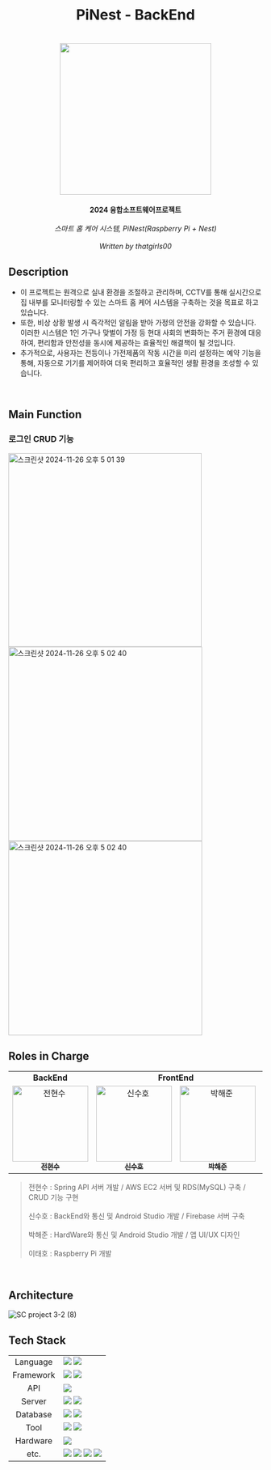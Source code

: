 <h1 align="center"><strong> PiNest - BackEnd </strong></h1>
<h1 align="center"><img src="https://github.com/SC-PiNest/FrontEnd/blob/master/app/src/main/res/drawable/logo.png" width="300"/></h1>


<div align="center">
  <strong>2024 융합소프트웨어프로젝트</strong>
  <br><br>
  <em>스마트 홈 케어 시스템, PiNest(Raspberry Pi + Nest)</em>
  <br><br>
  <em>Written by thatgirls00</em>
</div>

## Description
- 이 프로젝트는 원격으로 실내 환경을 조절하고 관리하며, CCTV를 통해 실시간으로 집 내부를 모니터링할 수 있는 스마트 홈 케어 시스템을 구축하는 것을 목표로 하고 있습니다.
- 또한, 비상 상황 발생 시 즉각적인 알림을 받아 가정의 안전을 강화할 수 있습니다. 이러한 시스템은 1인 가구나 맞벌이 가정 등 현대 사회의 변화하는 주거 환경에 대응하여, 편리함과 안전성을 동시에 제공하는 효율적인 해결책이 될 것입니다.
- 추가적으로, 사용자는 전등이나 가전제품의 작동 시간을 미리 설정하는 예약 기능을 통해, 자동으로 기기를 제어하여 더욱 편리하고 효율적인 생활 환경을 조성할 수 있습니다.

<br>

## Main Function

### 로그인 CRUD 기능 
<img width="383" alt="스크린샷 2024-11-26 오후 5 01 39" src="https://github.com/user-attachments/assets/f4686467-9267-417d-894e-35572890d897">
<img width="384" alt="스크린샷 2024-11-26 오후 5 02 40" src="https://github.com/user-attachments/assets/76d17c5f-4ccb-4d34-865d-ceaac9dc0d87">
<img width="384" alt="스크린샷 2024-11-26 오후 5 02 40" src="https://github.com/user-attachments/assets/128a0b2a-ebc4-4836-a44f-ded22c72b65d">

## Roles in Charge

<div sytle="overflow:hidden;">
<table>
  <tr>
    <td colspan="1" align="center"><strong>BackEnd</strong></td>
    <td colspan="2" align="center"><strong>FrontEnd</strong></td>
      <td colspan="1" align="center"><strong>Hardware</strong></td>
  </tr>
  <tr>
    <td align="center">
      <a href="https://github.com/thatgirls00"><img src="https://avatars.githubusercontent.com/u/109068985?v=4" width="150px;" alt="전현수"/><br/><sub><b>전현수</b></sub></a>
    </td>
    <td align="center">
      <a href="https://github.com/1ShinSuHo1"><img src="https://avatars.githubusercontent.com/u/67681246?v=4" width="150px" alt="신수호"/><br/><sub><b>신수호</b></sub></a>
    </td>
    <td align="center">
      <a href="https://github.com/joon6390"><img src="https://avatars.githubusercontent.com/u/184930643?v=4" width="150px" alt="박해준"/><br/><sub><b>박해준</b></sub></a>
    </td>
    <td align="center">
      <a href="https://github.com/Hooie"><img src="https://avatars.githubusercontent.com/u/67465736?v=4" width="150px" alt="이태호"/><br/><sub><b>이태호</b></sub></a>
    </td>
  </tr>
</table>

> 전현수 : Spring API 서버 개발 / AWS EC2 서버 및 RDS(MySQL) 구축 / CRUD 기능 구현 <br><br>
> 신수호 : BackEnd와 통신 및 Android Studio 개발 / Firebase 서버 구축 <br><br>
> 박해준 : HardWare와 통신 및 Android Studio 개발 / 앱 UI/UX 디자인 <br><br>
> 이태호 : Raspberry Pi 개발
</div>
<br>

## Architecture
![SC project 3-2 (8)](https://github.com/user-attachments/assets/dc192d9f-38df-45d8-9896-989915b04473)


## Tech Stack
<div>
    <table>
        <tr>
            <td colspan="2" align="center">
                Language
            </td>
            <td colspan="4">
                <img src="https://img.shields.io/badge/java-007396?style=for-the-badge&logo=openjdk&logoColor=white">
                <img src="https://img.shields.io/badge/Python-3776AB?style=for-the-badge&logo=Python&logoColor=white">
            </td>
        </tr>
        <tr>
            <td colspan="2" align="center">
                Framework
            </td>
            <td colspan="4">
                <img src="https://img.shields.io/badge/Spring-6DB33F?style=for-the-badge&logo=Spring&logoColor=white"/>
                <img src="https://img.shields.io/badge/Spring Boot-6DB33F?style=for-the-badge&logo=springboot&logoColor=white">
            </td>
        </tr>
        <tr>
            <td colspan="2" align="center">
                API
            </td>
            <td colspan="4">
                <img src="https://img.shields.io/badge/OpenWeather Open API-0054A3?style=for-the-badge&logo=nginx&logoColor=white"> 
            </td>
        </tr>
        <tr>
            <td colspan="2" align="center">
                Server
            </td>
            <td colspan="4">
                <img src="https://img.shields.io/badge/amazon ec2-FF9900?style=for-the-badge&logo=amazonec2&logoColor=white"> 
                <img src="https://img.shields.io/badge/Firebase-BF0000?style=for-the-badge&logo=firebase&logoColor=white"/>
            </td>
        </tr>
        <tr>
            <td colspan="2" align="center">
                Database
            </td>
            <td colspan="4">
                <img src="https://img.shields.io/badge/Amazon RDS-527FFF?style=for-the-badge&logo=Amazon RDS&logoColor=white">
                <img src="https://img.shields.io/badge/MySQL-4479A1?style=for-the-badge&logo=MySQL&logoColor=white">
            </td>
        </tr>
        <tr>
            <td colspan="2" align="center">
                Tool
            </td>
            <td colspan="4">
                <img src="https://img.shields.io/badge/IntelliJ IDEA-000000?style=for-the-badge&logo=intellijidea&logoColor=white">
                <img src="https://img.shields.io/badge/Android Studio-6DB33F?style=for-the-badge&logo=Android Studio&logoColor=white"/>
            </td>
        </tr>
        <tr>
          <td colspan="2" align="center">
                Hardware
            </td>
            <td colspan="4">
                <img src="https://img.shields.io/badge/Raspberry_Pi-C51A4A?style=for-the-badge&logo=Raspberry-Pi&logoColor=white"> 
            </td>
        </tr>
        <tr>
            <td colspan="2" align="center">
                etc.
            </td>
            <td colspan="4">
                <img src="https://img.shields.io/badge/GitHub-000000?style=for-the-badge&logo=GitHub&logoColor=white"/>
                <img src="https://img.shields.io/badge/Notion-000000?style=for-the-badge&logo=Notion&logoColor=white">
                <img src="https://img.shields.io/badge/FileZilla-BF0000?style=for-the-badge&logo=FileZilla&logoColor=white">
                <img src="https://img.shields.io/badge/postman-FF6C37?style=for-the-badge&logo=postman&logoColor=white">
            </td>
        </tr>
    </table>
</div>

<br>
